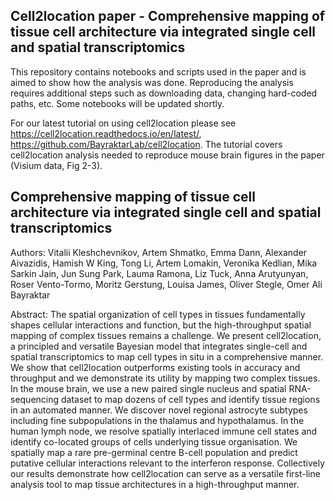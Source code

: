 ## Cell2location paper - Comprehensive mapping of tissue cell architecture via integrated single cell and spatial transcriptomics

This repository contains notebooks and scripts used in the paper and is aimed to show how the analysis was done. Reproducing the analysis requires additional steps such as downloading data, changing hard-coded paths, etc. Some notebooks will be updated shortly. 

For our latest tutorial on using cell2location please see https://cell2location.readthedocs.io/en/latest/, https://github.com/BayraktarLab/cell2location. The tutorial covers cell2location analysis needed to reproduce mouse brain figures in the paper (Visium data, Fig 2-3).

## Comprehensive mapping of tissue cell architecture via integrated single cell and spatial transcriptomics

Authors:
Vitalii Kleshchevnikov, Artem Shmatko, Emma Dann, Alexander Aivazidis, Hamish W King, Tong Li, Artem Lomakin, Veronika Kedlian, Mika Sarkin Jain, Jun Sung Park, Lauma Ramona, Liz Tuck, Anna Arutyunyan, Roser Vento-Tormo, Moritz Gerstung, Louisa James, Oliver Stegle, Omer Ali Bayraktar

Abstract:
The spatial organization of cell types in tissues fundamentally shapes cellular interactions and function, but the high-throughput spatial mapping of complex tissues remains a challenge. We present сell2location, a principled and versatile Bayesian model that integrates single-cell and spatial transcriptomics to map cell types in situ in a comprehensive manner. We show that сell2location outperforms existing tools in accuracy and throughput and we demonstrate its utility by mapping two complex tissues. In the mouse brain, we use a new paired single nucleus and spatial RNA-sequencing dataset to map dozens of cell types and identify tissue regions in an automated manner. We discover novel regional astrocyte subtypes including fine subpopulations in the thalamus and hypothalamus. In the human lymph node, we resolve spatially interlaced immune cell states and identify co-located groups of cells underlying tissue organisation. We spatially map a rare pre-germinal centre B-cell population and predict putative cellular interactions relevant to the interferon response. Collectively our results demonstrate how сell2location can serve as a versatile first-line analysis tool to map tissue architectures in a high-throughput manner. 
